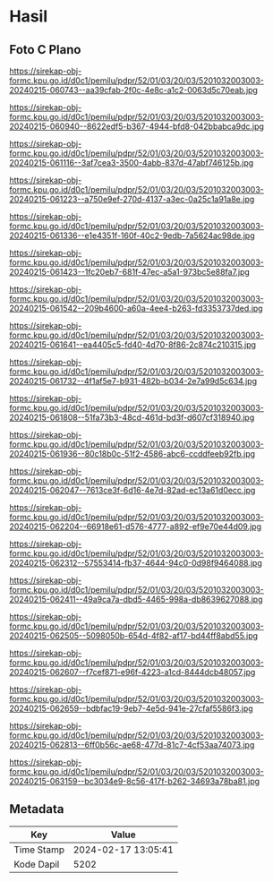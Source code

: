 # Hasil

## Foto C Plano

https://sirekap-obj-formc.kpu.go.id/d0c1/pemilu/pdpr/52/01/03/20/03/5201032003003-20240215-060743--aa39cfab-2f0c-4e8c-a1c2-0063d5c70eab.jpg

https://sirekap-obj-formc.kpu.go.id/d0c1/pemilu/pdpr/52/01/03/20/03/5201032003003-20240215-060940--8622edf5-b367-4944-bfd8-042bbabca9dc.jpg

https://sirekap-obj-formc.kpu.go.id/d0c1/pemilu/pdpr/52/01/03/20/03/5201032003003-20240215-061116--3af7cea3-3500-4abb-837d-47abf746125b.jpg

https://sirekap-obj-formc.kpu.go.id/d0c1/pemilu/pdpr/52/01/03/20/03/5201032003003-20240215-061223--a750e9ef-270d-4137-a3ec-0a25c1a91a8e.jpg

https://sirekap-obj-formc.kpu.go.id/d0c1/pemilu/pdpr/52/01/03/20/03/5201032003003-20240215-061336--e1e4351f-160f-40c2-9edb-7a5624ac98de.jpg

https://sirekap-obj-formc.kpu.go.id/d0c1/pemilu/pdpr/52/01/03/20/03/5201032003003-20240215-061423--1fc20eb7-681f-47ec-a5a1-973bc5e88fa7.jpg

https://sirekap-obj-formc.kpu.go.id/d0c1/pemilu/pdpr/52/01/03/20/03/5201032003003-20240215-061542--209b4600-a60a-4ee4-b263-fd3353737ded.jpg

https://sirekap-obj-formc.kpu.go.id/d0c1/pemilu/pdpr/52/01/03/20/03/5201032003003-20240215-061641--ea4405c5-fd40-4d70-8f86-2c874c210315.jpg

https://sirekap-obj-formc.kpu.go.id/d0c1/pemilu/pdpr/52/01/03/20/03/5201032003003-20240215-061732--4f1af5e7-b931-482b-b034-2e7a99d5c634.jpg

https://sirekap-obj-formc.kpu.go.id/d0c1/pemilu/pdpr/52/01/03/20/03/5201032003003-20240215-061808--51fa73b3-48cd-461d-bd3f-d607cf318940.jpg

https://sirekap-obj-formc.kpu.go.id/d0c1/pemilu/pdpr/52/01/03/20/03/5201032003003-20240215-061936--80c18b0c-51f2-4586-abc6-ccddfeeb92fb.jpg

https://sirekap-obj-formc.kpu.go.id/d0c1/pemilu/pdpr/52/01/03/20/03/5201032003003-20240215-062047--7613ce3f-6d16-4e7d-82ad-ec13a61d0ecc.jpg

https://sirekap-obj-formc.kpu.go.id/d0c1/pemilu/pdpr/52/01/03/20/03/5201032003003-20240215-062204--66918e61-d576-4777-a892-ef9e70e44d09.jpg

https://sirekap-obj-formc.kpu.go.id/d0c1/pemilu/pdpr/52/01/03/20/03/5201032003003-20240215-062312--57553414-fb37-4644-94c0-0d98f9464088.jpg

https://sirekap-obj-formc.kpu.go.id/d0c1/pemilu/pdpr/52/01/03/20/03/5201032003003-20240215-062411--49a9ca7a-dbd5-4465-998a-db8639627088.jpg

https://sirekap-obj-formc.kpu.go.id/d0c1/pemilu/pdpr/52/01/03/20/03/5201032003003-20240215-062505--5098050b-654d-4f82-af17-bd44ff8abd55.jpg

https://sirekap-obj-formc.kpu.go.id/d0c1/pemilu/pdpr/52/01/03/20/03/5201032003003-20240215-062607--f7cef871-e96f-4223-a1cd-8444dcb48057.jpg

https://sirekap-obj-formc.kpu.go.id/d0c1/pemilu/pdpr/52/01/03/20/03/5201032003003-20240215-062659--bdbfac19-9eb7-4e5d-941e-27cfaf5586f3.jpg

https://sirekap-obj-formc.kpu.go.id/d0c1/pemilu/pdpr/52/01/03/20/03/5201032003003-20240215-062813--6ff0b56c-ae68-477d-81c7-4cf53aa74073.jpg

https://sirekap-obj-formc.kpu.go.id/d0c1/pemilu/pdpr/52/01/03/20/03/5201032003003-20240215-063159--bc3034e9-8c56-417f-b262-34693a78ba81.jpg


## Metadata

| Key        | Value               |
| ---------- | ------------------- |
| Time Stamp | 2024-02-17 13:05:41 |
| Kode Dapil | 5202                |



